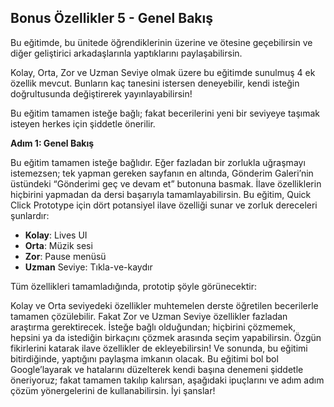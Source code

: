 ## Bonus Özellikler 5 - Genel Bakış

Bu eğitimde, bu ünitede öğrendiklerinin üzerine ve ötesine geçebilirsin ve diğer geliştirici arkadaşlarınla yaptıklarını paylaşabilirsin.

Kolay, Orta, Zor ve Uzman Seviye olmak üzere bu eğitimde sunulmuş 4 ek özellik mevcut. Bunların kaç tanesini istersen deneyebilir, kendi isteğin doğrultusunda değiştirerek yayınlayabilirsin!

Bu eğitim tamamen isteğe bağlı; fakat becerilerini yeni bir seviyeye taşımak isteyen herkes için şiddetle önerilir.

**Adım 1: Genel Bakış**

Bu eğitim tamamen isteğe bağlıdır. Eğer fazladan bir zorlukla uğraşmayı istemezsen; tek yapman gereken sayfanın en altında, Gönderim Galeri’nin üstündeki “Gönderimi geç ve devam et” butonuna basmak. İlave özelliklerin hiçbirini yapmadan da dersi başarıyla tamamlayabilirsin.
Bu eğitim, Quick Click Prototype için dört potansiyel ilave özelliği sunar ve zorluk dereceleri şunlardır:
- **Kolay**: Lives UI
- **Orta**: Müzik sesi
- **Zor**: Pause menüsü
- **Uzman** Seviye: Tıkla-ve-kaydır

Tüm özellikleri tamamladığında, prototip şöyle görünecektir:


Kolay ve Orta seviyedeki özellikler muhtemelen derste öğretilen becerilerle tamamen çözülebilir. Fakat Zor ve Uzman Seviye özellikler fazladan araştırma gerektirecek.
İsteğe bağlı olduğundan; hiçbirini çözmemek, hepsini ya da istediğin birkaçını çözmek arasında seçim yapabilirsin. 
Özgün fikirlerini katarak ilave özellikler de ekleyebilirsin!
Ve sonunda, bu eğitimi bitirdiğinde, yaptığını paylaşma imkanın olacak.
Bu eğitimi bol bol Google’layarak ve hatalarını düzelterek kendi başına denemeni şiddetle öneriyoruz; fakat tamamen takılıp kalırsan, aşağıdaki ipuçlarını ve adım adım çözüm yönergelerini de kullanabilirsin.
İyi şanslar!

